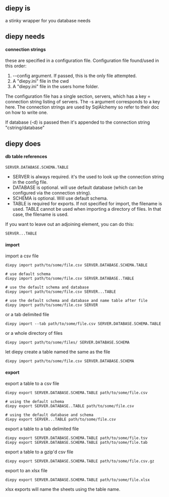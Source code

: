 ## diepy is

a stinky wrapper for you database needs

## diepy needs

#### connection strings

these are specified in a configuration file. Configuration file found/used in this order:

1. --config argument. If passed, this is the only file attempted.
2. A "diepy.ini" file in the cwd
3. A "diepy.ini" file in the users home folder.

The configuration file has a single section, servers, which has a key = connection string listing of servers. The -s argument corresponds to a key here. The connection strings are used by SqlAlchemy so refer to their doc on how to write one.

If database (-d) is passed then it's appended to the connection string "cstring/database"

## diepy does

#### db table references

	SERVER.DATABASE.SCHEMA.TABLE

- SERVER is always required. it's the used to look up the connection string in the config file.
- DATABASE is optional. will use default database (which can be configured via the connection string).
- SCHEMA is optional. Will use default schema.
- TABLE is required for exports. If not specified for import, the filename is used. TABLE cannot be used when importing a directory of files. In that case, the filename is used.

If you want to leave out an adjoining element, you can do this:

	SERVER...TABLE

#### import

import a csv file

	diepy import path/to/some/file.csv SERVER.DATABASE.SCHEMA.TABLE
	
	# use default schema
	diepy import path/to/some/file.csv SERVER.DATABASE..TABLE
	
	# use the default schema and database
	diepy import path/to/some/file.csv SERVER...TABLE
	
	# use the default schema and database and name table after file
	diepy import path/to/some/file.csv SERVER

or a tab delimited file

	diepy import --tab path/to/some/file.csv SERVER.DATABASE.SCHEMA.TABLE

or a whole directory of files

	diepy import path/to/some/files/ SERVER.DATABASE.SCHEMA 

let diepy create a table named the same as the file

	diepy import path/to/some/file.csv SERVER.DATABASE.SCHEMA 

#### export

export a table to a csv file

	diepy export SERVER.DATABASE.SCHEMA.TABLE path/to/some/file.csv
	
	# using the default schema
	diepy export SERVER.DATABASE..TABLE path/to/some/file.csv
	
	# using the default database and schema
	diepy export SERVER...TABLE path/to/some/file.csv

export a table to a tab delimited file

	diepy export SERVER.DATABASE.SCHEMA.TABLE path/to/some/file.tsv
	diepy export SERVER.DATABASE.SCHEMA.TABLE path/to/some/file.tab

export a table to a gzip'd csv file

	diepy export SERVER.DATABASE.SCHEMA.TABLE path/to/some/file.csv.gz

export to an xlsx file

    diepy export SERVER.DATABASE.SCHEMA.TABLE path/to/some/file.xlsx

xlsx exports will name the sheets using the table name.

